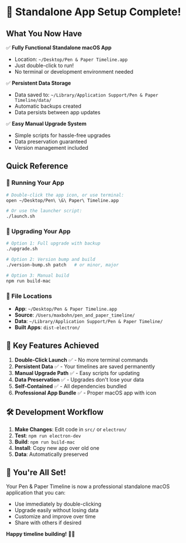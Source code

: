 # 🎉 Standalone App Setup Complete!

## What You Now Have

✅ **Fully Functional Standalone macOS App**
- Location: `~/Desktop/Pen & Paper Timeline.app`
- Just double-click to run!
- No terminal or development environment needed

✅ **Persistent Data Storage**
- Data saved to: `~/Library/Application Support/Pen & Paper Timeline/data/`
- Automatic backups created
- Data persists between app updates

✅ **Easy Manual Upgrade System**
- Simple scripts for hassle-free upgrades
- Data preservation guaranteed
- Version management included

## Quick Reference

### 🚀 Running Your App
```bash
# Double-click the app icon, or use terminal:
open ~/Desktop/Pen\ \&\ Paper\ Timeline.app

# Or use the launcher script:
./launch.sh
```

### 🔄 Upgrading Your App
```bash
# Option 1: Full upgrade with backup
./upgrade.sh

# Option 2: Version bump and build
./version-bump.sh patch   # or minor, major

# Option 3: Manual build
npm run build-mac
```

### 📁 File Locations
- **App**: `~/Desktop/Pen & Paper Timeline.app`
- **Source**: `/Users/maxbohn/pen_and_paper_timeline/`
- **Data**: `~/Library/Application Support/Pen & Paper Timeline/`
- **Built Apps**: `dist-electron/`

## 🎯 Key Features Achieved

1. **Double-Click Launch** ✅ - No more terminal commands
2. **Persistent Data** ✅ - Your timelines are saved permanently
3. **Manual Upgrade Path** ✅ - Easy scripts for updating
4. **Data Preservation** ✅ - Upgrades don't lose your data
5. **Self-Contained** ✅ - All dependencies bundled
6. **Professional App Bundle** ✅ - Proper macOS app with icon

## 🛠 Development Workflow

1. **Make Changes**: Edit code in `src/` or `electron/`
2. **Test**: `npm run electron-dev`
3. **Build**: `npm run build-mac`
4. **Install**: Copy new app over old one
5. **Data**: Automatically preserved

## 🎊 You're All Set!

Your Pen & Paper Timeline is now a professional standalone macOS application that you can:
- Use immediately by double-clicking
- Upgrade easily without losing data
- Customize and improve over time
- Share with others if desired

**Happy timeline building!** 🚀📅
